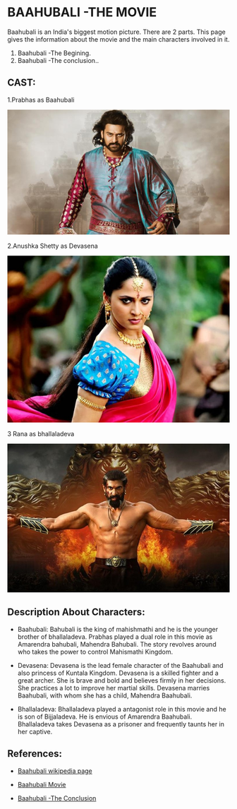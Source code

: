 # BAAHUBALI -THE MOVIE
Baahubali is an India's biggest motion picture. There are 2 parts. This page gives the information about the movie and the main characters involved in it.
  1. Baahubali -The Begining.
  2. Baahubali -The conclusion..

## CAST:

   1.Prabhas as Baahubali

   ![](Baahubali.jpeg)

   2.Anushka Shetty as Devasena

   ![](1495622679_anushka-shetty-baahubali.jpg)

   3 Rana as bhallaladeva

   ![](baahubali.jpg)

## Description About Characters:
- Baahubali:
Bahubali is the king of mahishmathi and he is the younger brother of bhallaladeva. Prabhas played a dual role in this movie as Amarendra bahubali, Mahendra Bahubali. The story revolves around who takes the power to control Mahismathi Kingdom.

- Devasena:
Devasena is the lead female character of the Baahubali and also princess of Kuntala Kingdom. Devasena is a skilled fighter and a great archer. She is brave and bold and believes firmly in her decisions. She practices a lot to improve her martial skills. Devasena marries Baahubali, with whom she has a child, Mahendra Baahubali.

- Bhallaladeva:
Bhallaladeva played a antagonist role in this movie and he is son of Bijjaladeva. He is envious of Amarendra Baahubali. Bhallaladeva takes Devasena as a prisoner and frequently taunts her in her captive. 
 
## References:
- [Baahubali wikipedia page](https://en.wikipedia.org/wiki/Baahubali:_The_Beginning)

- [Baahubali Movie](https://www.youtube.com/watch?v=nI7xZM8M3FE)

- [Baahubali -The Conclusion](https://en.wikipedia.org/wiki/Baahubali_2:_The_Conclusion)
